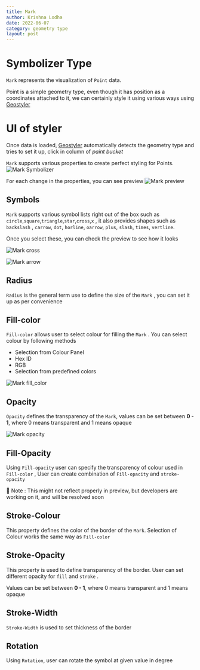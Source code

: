 ```yaml
---
title: Mark
author: Krishna Lodha
date: 2022-06-07
category: geometry type
layout: post
---
```




# **Symbolizer Type**

`Mark` represents the visualization of `Point` data.

Point is a simple geometry type, even though it has position as a coordinates attached to it, we can certainly style it using various ways using  [Geostyler](https://geostyler.org/) 

# **UI of styler**

Once data is loaded, [Geostyler](https://geostyler.org/) automatically detects the geometry type and tries to set it up, click in column of *paint bucket*

`Mark` supports various properties to create perfect styling for Points. 
![Mark Symbolizer]( ../../images/mark_sym.png "Mark Symbolizer")

For each change in the properties, you can see preview
![Mark preview]( ../../images/preview_mark.png "Mark preview")



## Symbols

`Mark` supports various symbol lists right out of the box such as `circle`,`square`,`triangle`,`star`,`cross`,`x` , it also provides shapes such as `backslash` , `carrow`, `dot`, `horline`, `oarrow`, `plus`, `slash`, `times`, `vertline`.

Once you select these, you can check the preview to see how it looks

![Mark cross]( ../../images/mark_cross.png "Mark cross")

![Mark arrow]( ../../images/mark_arrow.png "Mark arrow")


## Radius

`Radius` is the general term use to define the size of the `Mark` , you can set it up as per convenience

## Fill-color

`Fill-color` allows user to select colour for filling the `Mark` . You can select colour by following methods

- Selection from Colour Panel
- Hex ID
- RGB
- Selection from predefined colors

![Mark fill_color]( ../../images/mark_fill_color.png "Mark fill_color")

## Opacity

`Opacity` defines the transparency of the `Mark`, values can be set between **0 - 1**, where 0 means transparent and 1 means opaque

![Mark opacity]( ../../images/mark_opacity.png "Mark opacity")


## Fill-Opacity

Using `Fill-opacity` user can specify the transparency of colour used in `Fill-color` , User can create combination of `Fill-opacity` and `stroke-opacity`

<aside>
🚀 Note : This might not reflect properly in preview, but developers are working on it, and will be resolved soon

</aside>

## Stroke-Colour

This property defines the color of the border of the `Mark`. Selection of Colour works the same way as `Fill-color`

## Stroke-Opacity

This property is used to define transparency of the border. User can set different opacity for `fill` and `stroke` .

Values can be set between **0 - 1**, where 0 means transparent and 1 means opaque


## Stroke-Width

`Stroke-Width` is used to set thickness of the border

## Rotation

Using `Rotation`, user can rotate the symbol at given value in degree